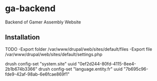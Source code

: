 # ga-backend
Backend of Gamer Assembly Website 

## Installation 

TODO 
-Export folder /var/www/drupal/web/sites/default/files
-Export file /var/www/drupal/web/sites/default/settings.php


drush config-set "system.site" uuid "0ef2d244-80fd-4115-8ee4-2b1b674b3366"
drush config-set "language.entity.fr" uuid "7b695c96-fde9-42af-98ab-6e6fcae869f1"